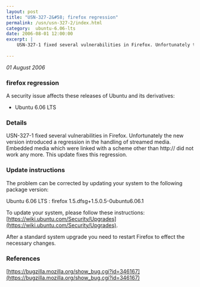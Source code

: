 ```yaml
---
layout: post
title: "USN-327-2&#58; firefox regression"
permalink: /usn/usn-327-2/index.html
category:  ubuntu-6.06-lts
date: 2006-08-01 12:00:00
excerpt: |
    USN-327-1 fixed several vulnerabilities in Firefox. Unfortunately the new version introduced a regression in the handling of streamed media. Embedded media which were linked with a scheme other than http:// did not work any more. This update fixes this regression.
    
--- 
```

 
 

*01 August 2006*

### firefox regression

A security issue affects these releases of Ubuntu and its derivatives:

* Ubuntu 6.06 LTS

### Details

USN-327-1 fixed several vulnerabilities in Firefox. Unfortunately the new version introduced a regression in the handling of streamed media. Embedded media which were linked with a scheme other than http:// did not work any more. This update fixes this regression.

### Update instructions

The problem can be corrected by updating your system to the following package version:

Ubuntu 6.06 LTS
 : firefox <span>1.5.dfsg+1.5.0.5-0ubuntu6.06.1</span>

To update your system, please follow these instructions: [https://wiki.ubuntu.com/Security/Upgrades](https://wiki.ubuntu.com/Security/Upgrades).

After a standard system upgrade you need to restart Firefox to effect the necessary changes.

### References

 
 [https://bugzilla.mozilla.org/show_bug.cgi?id=346167](https://bugzilla.mozilla.org/show_bug.cgi?id=346167)
 

